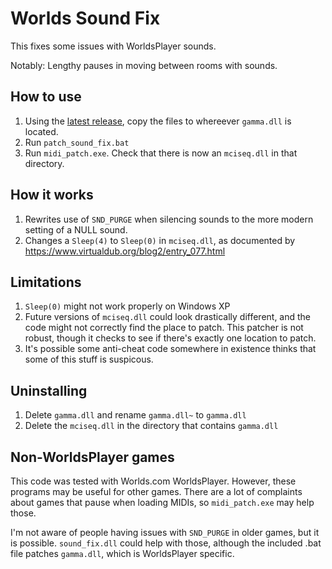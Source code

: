 # Worlds Sound Fix 

This fixes some issues with WorldsPlayer sounds.

Notably: Lengthy pauses in moving between rooms with sounds.

## How to use

1. Using the [latest release](https://github.com/Sgeo/worlds_sound_fix/releases/latest), copy the files to whereever `gamma.dll` is located.
1. Run `patch_sound_fix.bat`
1. Run `midi_patch.exe`. Check that there is now an `mciseq.dll` in that directory.

## How it works
1. Rewrites use of `SND_PURGE` when silencing sounds to the more modern setting of a NULL sound.
1. Changes a `Sleep(4)` to `Sleep(0)` in `mciseq.dll`, as documented by https://www.virtualdub.org/blog2/entry_077.html

## Limitations
1. `Sleep(0)` might not work properly on Windows XP
1. Future versions of `mciseq.dll` could look drastically different, and the code might not correctly find the place to patch. This patcher is not robust, though it checks to see if there's exactly one location to patch.
1. It's possible some anti-cheat code somewhere in existence thinks that some of this stuff is suspicous.

## Uninstalling

1. Delete `gamma.dll` and rename `gamma.dll~` to `gamma.dll`
1. Delete the `mciseq.dll` in the directory that contains `gamma.dll`

## Non-WorldsPlayer games

This code was tested with Worlds.com WorldsPlayer. However, these programs may be useful for other games. There are a lot of complaints about games that pause when loading MIDIs, so `midi_patch.exe` may help those.

I'm not aware of people having issues with `SND_PURGE` in older games, but it is possible. `sound_fix.dll` could help with those, although the included .bat file patches `gamma.dll`, which is WorldsPlayer specific. 